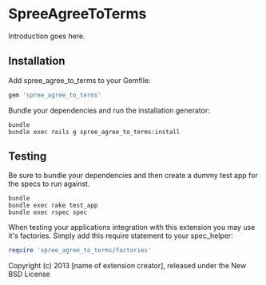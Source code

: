 SpreeAgreeToTerms
=================

Introduction goes here.

Installation
------------

Add spree_agree_to_terms to your Gemfile:

```ruby
gem 'spree_agree_to_terms'
```

Bundle your dependencies and run the installation generator:

```shell
bundle
bundle exec rails g spree_agree_to_terms:install
```

Testing
-------

Be sure to bundle your dependencies and then create a dummy test app for the specs to run against.

```shell
bundle
bundle exec rake test_app
bundle exec rspec spec
```

When testing your applications integration with this extension you may use it's factories.
Simply add this require statement to your spec_helper:

```ruby
require 'spree_agree_to_terms/factories'
```

Copyright (c) 2013 [name of extension creator], released under the New BSD License
